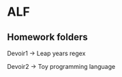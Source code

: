 ALF
===

Homework folders
----------------

Devoir1 -> Leap years regex 

Devoir2 -> Toy programming language
